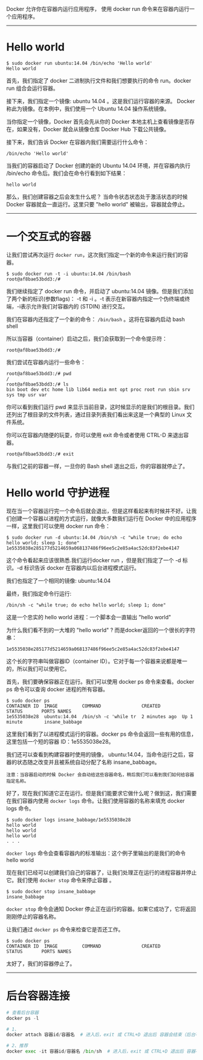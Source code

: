 Docker 允许你在容器内运行应用程序， 使用 docker run 命令来在容器内运行一个应用程序。


----------
# Hello world

```
$ sudo docker run ubuntu:14.04 /bin/echo 'Hello world'
Hello world
```
首先，我们指定了 docker 二进制执行文件和我们想要执行的命令 run。docker run 组合会运行容器。

接下来，我们指定一个镜像: ubuntu 14.04 。这是我们运行容器的来源。 Docker 称此为镜像。在本例中，我们使用一个 Ubuntu 14.04 操作系统镜像。

当你指定一个镜像，Docker 首先会先从你的 Docker 本地主机上查看镜像是否存在，如果没有，Docker 就会从镜像仓库 Docker Hub 下载公共镜像。

接下来，我们告诉 Docker 在容器内我们需要运行什么命令：

```
/bin/echo 'Hello world'
```
当我们的容器启动了 Docker 创建的新的 Ubuntu 14.04 环境，并在容器内执行 /bin/echo 命令后。我们会在命令行看到如下结果：

```
hello world
```
那么，我们创建容器之后会发生什么呢？ 当命令状态状态处于激活状态的时候 Docker 容器就会一直运行。这里只要 "hello world" 被输出，容器就会停止。


----------


# 一个交互式的容器

让我们尝试再次运行 `docker run`，这次我们指定一个新的命令来运行我们的容器。

```
$ sudo docker run -t -i ubuntu:14.04 /bin/bash
root@af8bae53bdd3:/#
```
我们继续指定了 docker run 命令，并启动了 ubuntu:14.04 镜像。但是我们添加了两个新的标识(参数flags)： -t 和 -i 。-t 表示在新容器内指定一个伪终端或终端，-i表示允许我们对容器内的 (STDIN) 进行交互。

我们在容器内还指定了一个新的命令： `/bin/bash` 。这将在容器内启动 bash shell

所以当容器（container）启动之后，我们会获取到一个命令提示符：

```
root@af8bae53bdd3:/#
```
我们尝试在容器内运行一些命令：

```
root@af8bae53bdd3:/# pwd
/
root@af8bae53bdd3:/# ls
bin boot dev etc home lib lib64 media mnt opt proc root run sbin srv sys tmp usr var
```

你可以看到我们运行 pwd 来显示当前目录，这时候显示的是我们的根目录。我们还列出了根目录的文件列表，通过目录列表我们看出来这是一个典型的 Linux 文件系统。

你可以在容器内随便的玩耍，你可以使用 exit 命令或者使用 CTRL-D 来退出容器。

```
root@af8bae53bdd3:/# exit
```
与我们之前的容器一样，一旦你的 Bash shell 退出之后，你的容器就停止了。

# Hello world 守护进程
现在当一个容器运行完一个命令后就会退出，但是这样看起来有时候并不好。让我们创建一个容器以进程的方式运行，就像大多数我们运行在 Docker 中的应用程序一样，这里我们可以使用 docker run 命令：

```
$ sudo docker run -d ubuntu:14.04 /bin/sh -c "while true; do echo hello world; sleep 1; done"
1e5535038e285177d5214659a068137486f96ee5c2e85a4ac52dc83f2ebe4147
```
这个命令看起来应该很熟悉.我们运行docker run ，但是我们指定了一个 -d 标识。-d 标识告诉 docker 在容器内以后台进程模式运行。

我们也指定了一个相同的镜像: ubuntu:14.04

最终，我们指定命令行运行:

```
/bin/sh -c "while true; do echo hello world; sleep 1; done"
```
这是一个忠实的 hello world 进程：一个脚本会一直输出 "hello world"

为什么我们看不到的一大堆的 "hello world" ? 而是docker返回的一个很长的字符串：

```
1e5535038e285177d5214659a068137486f96ee5c2e85a4ac52dc83f2ebe4147
```

这个长的字符串叫做容器ID（container ID）。它对于每一个容器来说都是唯一的，所以我们可以使用它。

首先，我们要确保容器正在运行。我们可以使用 docker ps 命令来查看。docker ps 命令可以查询 docker 进程的所有容器。

```
$ sudo docker ps
CONTAINER ID  IMAGE         COMMAND               CREATED        STATUS       PORTS NAMES
1e5535038e28  ubuntu:14.04  /bin/sh -c 'while tr  2 minutes ago  Up 1 minute        insane_babbage
```
这里我们看到了以进程模式运行的容器。docker ps 命令会返回一些有用的信息，这里包括一个短的容器 ID：1e5535038e28。

我们还可以查看到构建容器时使用的镜像， ubuntu:14.04，当命令运行之后，容器的状态随之改变并且被系统自动分配了名称 insane_babbage。

```
注意：当容器启动的时候 Docker 会自动给这些容器命名，稍后我们可以看到我们如何给容器指定名称。
```
好了，现在我们知道它正在运行。但是我们能要求它做什么呢？做到这，我们需要在我们容器内使用 `docker logs` 命令。让我们使用容器的名称来填充 docker logs 命令。

```
$ sudo docker logs insane_babbage/1e5535038e28
hello world
hello world
hello world
. . .
```
`docker logs` 命令会查看容器内的标准输出：这个例子里输出的是我们的命令 hello world

现在我们已经可以创建我们自己的容器了，让我们处理正在运行的进程容器并停止它。我们使用 `docker stop` 命令来停止容器 。

```
$ sudo docker stop insane_babbage
insane_babbage
```
`docker stop` 命令会通知 Docker 停止正在运行的容器。如果它成功了，它将返回刚刚停止的容器名称。

让我们通过 `docker ps` 命令来检查它是否还工作。

```
$ sudo docker ps
CONTAINER ID  IMAGE         COMMAND               CREATED        STATUS       PORTS NAMES
```

太好了，我们的容器停止了。

------
# 后台容器连接
```python
# 查看后台容器
docker ps -l

# 1、
docker attach 容器id/容器名  # 进入后，exit 或 CTRL+D 退出后 容器会结束（后台不会再运行）

# 2、推荐
docker exec -it 容器id/容器名 /bin/sh  # 进入后，exit 或 CTRL+D 退出后 容器不会结束（后台会再运行）
```


